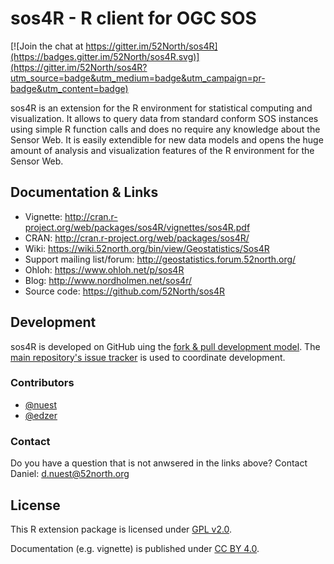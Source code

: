 # sos4R - R client for OGC SOS

[![Join the chat at https://gitter.im/52North/sos4R](https://badges.gitter.im/52North/sos4R.svg)](https://gitter.im/52North/sos4R?utm_source=badge&utm_medium=badge&utm_campaign=pr-badge&utm_content=badge)

sos4R is an extension for the R environment for statistical computing and visualization. It allows to query data from standard conform SOS instances using simple R function calls and does no require any knowledge about the Sensor Web. It is easily extendible for new data models and opens the huge amount of analysis and visualization features of the R environment for the Sensor Web.


## Documentation & Links

* Vignette: http://cran.r-project.org/web/packages/sos4R/vignettes/sos4R.pdf
* CRAN: http://cran.r-project.org/web/packages/sos4R/
* Wiki: https://wiki.52north.org/bin/view/Geostatistics/Sos4R
* Support mailing list/forum: http://geostatistics.forum.52north.org/
* Ohloh: https://www.ohloh.net/p/sos4R
* Blog: http://www.nordholmen.net/sos4r/
* Source code: https://github.com/52North/sos4R

## Development

sos4R is developed on GitHub uing the [fork & pull development model](https://help.github.com/articles/using-pull-requests/#fork--pull). The [main repository's issue tracker](https://github.com/52North/sos4R/issues) is used to coordinate development.

### Contributors

* [\@nuest](https://github.com/nuest)
* [\@edzer](https://github.com/edzer)

### Contact

Do you have a question that is not anwsered in the links above? Contact Daniel: d.nuest@52north.org

## License

This R extension package is licensed under [GPL v2.0](https://tldrlegal.com/license/gnu-general-public-license-v2).

Documentation (e.g. vignette) is published under [CC BY 4.0](http://creativecommons.org/licenses/by/4.0/).
